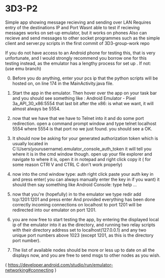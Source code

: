 # 3D3-P2
Simple app showing message recieving and sending over LAN
Requires entry of the destinations IP and Port
Wasnt able to test if recieving messages works on set-up emulator, but it works on phones
Also can recieve and send messages to other socket programmes such as the simple client and server.py scripts in the first commit of 3D3-group-work repo



If you do not have access to an Android phone for testing this, that is very unfortunate, and I would strongly recommend you borrow one for this testing instead,
as the emulator has a lengthy process for set up .
If not:     (use emu branch)

0. Before you do anything, enter your pcs  ip that the python scripts will be hosted on, on line 174 in the MainActivity.java file.

1. Start the app in the emulator. Then hover over the app on your task bar and you should see 
something like : Android Emulator - Pixel 3a_API_30_x86:5554
that last bit after the x86: is what we want, it will almost always be 5554.

2. now that we have that we have to Telnet into it and do some port redirection.
open a command prompt window and type 
telnet localhost 5554
where 5554 is that port no we just found.
you should see a OK.

3. It should now be asking for your generated authorization token which is usually located in C:\Users\(yourusername)\.emulator_console_auth_token
it will tell you where it is in the cmd window though.
open up your file explorer and navigate to where it is, open it in notepad and right click copy it ( for some reason CTRl V and CTRL C don't work properly)

4. now into the cmd window type: auth 
right click paste your auth key in and press enter( you can always manually enter the key in if you want)
it should then say something like Android Console: type help ...

5. now that you're (hopefully) in to the emulator we type 
redir add tcp:1201:1201
and press enter
And provided everything has been done correctly incoming connections on localhost to port 1201 will be redirected into our emulator on port 1201.

6. you are now free to start testing the app, by entering the displayed local ip of the emulator into it as the directory, and running two relay scripts with their directory address set to localhost(127.0.0.1) and any two unique port numbers above 1023 (except 1201, as this is the directory port number).

7. The list of available nodes should be more or less up to date on all the displays now,
and you are free to send msgs to other nodes as you wish.


( https://developer.android.com/studio/run/emulator-networking#connecting )
